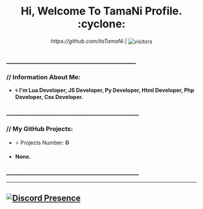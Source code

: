 <p>
   <div align="center">

  </div>
  <h1 align="center"><b>Hi, Welcome To TamaNi Profile.  :cyclone:</b></h1>
  <h6 align="center"> 
      <i>https://github.com/itsTamaNi | </i>
    <img align="center" alt="visitors" src="https://gpvc.arturio.dev/itsTamaNi" />
   </h6>
</p>

</p>

  
  ### ____________________________________________

### // Information About Me:
- :cyclone: <strong>I'm Lua Developer, JS Developer, Py Developer, Html Developer, Php Developer, Css Developer.</strong>
### _____________________________________________
### // My GitHub Projects:
- :star: Projects Number: <strong>0<strong>

- <strong>None.<strong>

### _____________________________________________

______________________________________________________
## [![Discord Presence](https://lanyard-profile-readme.vercel.app/api/876094663096930365)](https://discord.com/users/876094663096930365)
